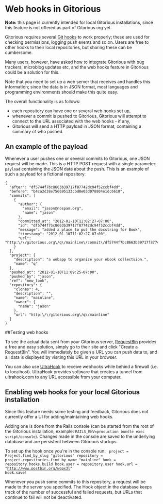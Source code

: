 # Web hooks in Gitorious 

**Note:** this page is currently intended for local Gitorious installations, since this feature is not offered as part of Gitorious.org yet.

Gitorious requires several [Git hooks](http://www.kernel.org/pub/software/scm/git/docs/githooks.html) to work properly; these are used for checking permissions, logging push events and so on. Users are free to other hooks to their local repositories, but sharing these can be cumbersome. 

Many users, however, have asked how to integrate Gitorious with bug trackers, microblog updates etc, and the web hooks feature in Gitorious could be a solution for this.

Note that you need to set up a web server that receives and handles this information; since the data is in JSON format, most languages and programming environments should make this quite easy.


The overall functionality is as follows:

* each repository can have one or several web hooks set up,
* whenever a commit is pushed to Gitorious, Gitorious will attempt to connect to the URL associated with the web hooks - if any,
* Gitorious will send a HTTP payload in JSON format, containing a summary of who pushed.

## An example of the payload

Whenever a user pushes one or several commits to Gitorious, one JSON request will be made. This is a HTTP POST request with a single parameter: `payload` containing the JSON data about the push. This is an example of such a payload for a fictional repository:

	{
	  "after": "df5744f7bc8663b39717f87742dc94f52ccbf4dd", 
	  "before": "b4ca2d38e756695133cbd0e03d078804e1dc6610", 
	  "commits": [
		{
		  "author": {
		    "email": "jason@nospam.org", 
		    "name": "jason"
		  }, 
		  "committed_at": "2012-01-10T11:02:27-07:00", 
		  "id": "df5744f7bc8663b39717f87742dc94f52ccbf4dd", 
		  "message": "added a place to put the docstring for Book", 
		  "timestamp": "2012-01-10T11:02:27-07:00", 
		  "url": "http:\/\/gitorious.org\/q\/mainline\/commit\/df5744f7bc8663b39717f87742dc94f52ccbf4dd"
		}
	  ], 
	  "project": {
		"description": "a webapp to organize your ebook collectsion.", 
		"name": "q"
	  }, 
	  "pushed_at": "2012-01-10T11:09:25-07:00", 
	  "pushed_by": "jason", 
	  "ref": "new_look", 
	  "repository": {
		"clones": 4, 
		"description": "", 
		"name": "mainline", 
		"owner": {
		  "name": "jason"
		}, 
		"url": "http:\/\/gitorious.org\/q\/mainline"
	  }
	}
 
##Testing web hooks


To see the actual data sent from your Gitorious server, [RequestBin](http://requestb.in) provides a free and easy solution, simply go to their site and click "Create a RequestBin". You will immediately be given a URL you can push data to, and all data is displayed by visiting this URL in your browser. 

You can also use [UltraHook](http://www.ultrahook.com) to receive webhooks while behind a firewall (i.e. to localhost). UltraHook provides software that creates a tunnel from ultrahook.com to any URL accessible from your computer.

## Enabling web hooks for your local Gitorious installation

Since this feature needs some testing and feedback, Gitorious does not currently offer a UI for adding/maintaining web hooks. 

Adding one is done from the Rails console (can be started from the root of the Gitorious installation, example: `RAILS_ENV=production bundle exec script/console`). Changes made in the console are saved to the underlying database and are persistent between Gitorious startups.

To set up the hook once you're in the console run:
<code>
    project = Project.find_by_slug "gitorious"
    repository = project.repositories.find_by_name "mainline"
    hook = repository.hooks.build
    hook.user = repository.user
    hook.url = "http://www.postbin.org/wqpx3l"
    hook.save!
</code>

Whenever you push some commits to this repository, a request will be made to the server you specified. The Hook object in the database keeps track of the number of successful and failed requests, but URLs that continue to fail will not be deactivated.